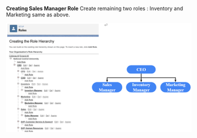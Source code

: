 **Creating Sales Manager Role**
Create remaining two roles : Inventory and Marketing same as above.

![Salesforce Credentials Setup](docs/img/10.Role.png)
